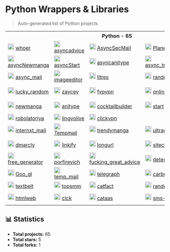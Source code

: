 # Python Wrappers & Libraries

> Auto-generated list of Python projects


<table>
    <tr> <th colspan="5">Python - 65</th> </tr>
    <tr>
      <td>
        <img src="https://whoer.net/favicon.ico" height="20px" alt="whoer" onerror="this.src='https://github.com/favicon.ico'">
        <a href="https://github.com/l0v3m0n3y/whoer" target="_blank"> whoer </a>
      </td>
      <td>
        <img src="https://fucking-great-advice.ru/favicon.ico" height="20px" alt="asyncadvice" onerror="this.src='https://github.com/favicon.ico'">
        <a href="https://github.com/l0v3m0n3y/asyncadvice" target="_blank"> asyncadvice </a>
      </td>
      <td>
        <img src="https://1secmail.com/favicon.ico" height="20px" alt="AsyncSecMail" onerror="this.src='https://github.com/favicon.ico'">
        <a href="https://github.com/l0v3m0n3y/AsyncSecMail" target="_blank"> AsyncSecMail </a>
      </td>
      <td>
        <img src="https://freevpnplanet.com/favicon.ico" height="20px" alt="Planet_vpn" onerror="this.src='https://github.com/favicon.ico'">
        <a href="https://github.com/l0v3m0n3y/Planet_vpn" target="_blank"> Planet_vpn </a>
      </td>
      <td>
        <img src="https://aminoapps.com/favicon.ico" height="20px" alt="AminoLab" onerror="this.src='https://github.com/favicon.ico'">
        <a href="https://github.com/l0v3m0n3y/AminoLab" target="_blank"> AminoLab </a>
      </td>
    </tr>
      <td>
        <img src="https://newmanga.org/favicon.ico" height="20px" alt="asyncNewmanga" onerror="this.src='https://github.com/favicon.ico'">
        <a href="https://github.com/l0v3m0n3y/asyncNewmanga" target="_blank"> asyncNewmanga </a>
      </td>
      <td>
        <img src="https://start.ru/favicon.ico" height="20px" alt="asyncStart" onerror="this.src='https://github.com/favicon.ico'">
        <a href="https://github.com/l0v3m0n3y/asyncStart" target="_blank"> asyncStart </a>
      </td>
      <td>
        <img src="https://anitype.site/favicon.ico" height="20px" alt="asyncanitype" onerror="this.src='https://github.com/favicon.ico'">
        <a href="https://github.com/l0v3m0n3y/asyncanitype" target="_blank"> asyncanitype </a>
      </td>
      <td>
        <img src="https://trendymanga.com/favicon.ico" height="20px" alt="async_trendymanga" onerror="this.src='https://github.com/favicon.ico'">
        <a href="https://github.com/l0v3m0n3y/async_trendymanga" target="_blank"> async_trendymanga </a>
      </td>
    </tr>
    <tr>
      <td>
        <img src="https://temp-mail.io/favicon.ico" height="20px" alt="async_mail" onerror="this.src='https://github.com/favicon.ico'">
        <a href="https://github.com/l0v3m0n3y/async_mail" target="_blank"> async_mail </a>
      </td>
      <td>
        <img src="https://imageeditor.ai/static/images/favicon.png" height="20px" alt="imageeditor" onerror="this.src='https://github.com/favicon.ico'">
        <a href="https://github.com/l0v3m0n3y/imageeditor" target="_blank"> imageeditor </a>
      </td>
      <td>
        <img src="https://www.litres.ru/favicon.ico" height="20px" alt="litres" onerror="this.src='https://github.com/favicon.ico'">
        <a href="https://github.com/l0v3m0n3y/litres" target="_blank"> litres </a>
      </td>
      <td>
        <img src="https://random.onl/favicon.ico" height="20px" alt="random_onl" onerror="this.src='https://github.com/favicon.ico'">
        <a href="https://github.com/l0v3m0n3y/random_onl" target="_blank"> random_onl </a>
      </td>
      <td>
        <img src="https://www.python.org/static/favicon.ico" height="20px" alt="Nuum" onerror="this.src='https://github.com/favicon.ico'">
        <a href="https://github.com/l0v3m0n3y/Nuum" target="_blank"> Nuum </a>
      </td>
    </tr>
    <tr>
      <td>
        <img src="https://lucky-random.ru/wp-content/uploads/2021/04/Lucky-Random-1-300x205.png" height="20px" alt="lucky_random" >
        <a href="https://github.com/l0v3m0n3y/lucky_random" target="_blank"> lucky_random </a>
      </td>
      <td>
        <img src="https://zaycev.net/favicon.ico" height="20px" alt="zaycev" onerror="this.src='https://github.com/favicon.ico'">
        <a href="https://github.com/l0v3m0n3y/zaycev" target="_blank"> zaycev </a>
      </td>
      <td>
        <img src="https://www.python.org/static/favicon.ico" height="20px" alt="fvpvpn" onerror="this.src='https://github.com/favicon.ico'">
        <a href="https://github.com/l0v3m0n3y/fvpvpn" target="_blank"> fvpvpn </a>
      </td>
      <td>
        <img src="https://onlinegenerator.org/favicon.ico" height="20px" alt="onlinegenerator" onerror="this.src='https://github.com/favicon.ico'">
        <a href="https://github.com/l0v3m0n3y/onlinegenerator" target="_blank"> onlinegenerator </a>
      </td>
      <td>
        <img src="https://www.python.org/static/favicon.ico" height="20px" alt="check_host" onerror="this.src='https://github.com/favicon.ico'">
        <a href="https://github.com/l0v3m0n3y/check_host" target="_blank"> check_host </a>
      </td>
    </tr>
    <tr>
      <td>
        <img src="https://newmanga.org/favicon.ico" height="20px" alt="newmanga" onerror="this.src='https://github.com/favicon.ico'">
        <a href="https://github.com/l0v3m0n3y/newmanga" target="_blank"> newmanga </a>
      </td>
      <td>
        <img src="https://www.python.org/static/favicon.ico" height="20px" alt="anitype" onerror="this.src='https://github.com/favicon.ico'">
        <a href="https://github.com/l0v3m0n3y/anitype" target="_blank"> anitype </a>
      </td>
      <td>
        <img src="https://www.cocktailbuilder.com/img/icons/icon1024x1024.png" height="20px" alt="cocktailbuilder" onerror="this.src='https://github.com/favicon.ico'">
        <a href="https://github.com/l0v3m0n3y/cocktailbuilder" target="_blank"> cocktailbuilder </a>
      </td>
      <td>
        <img src="https://start.ru/favicon.ico" height="20px" alt="start" onerror="this.src='https://github.com/favicon.ico'">
        <a href="https://github.com/l0v3m0n3y/start" target="_blank"> start </a>
      </td>
      <td>
        <img src="https://nucleusvpn.com/favicon.ico" height="20px" alt="nucleusvpn" onerror="this.src='https://github.com/favicon.ico'">
        <a href="https://github.com/l0v3m0n3y/nucleusvpn" target="_blank"> nucleusvpn </a>
      </td>
    </tr>
    <tr>
      <td>
        <img src="https://robolatoriya.com/favicon.ico" height="20px" alt="robolatoriya" onerror="this.src='https://github.com/favicon.ico'">
        <a href="https://github.com/l0v3m0n3y/robolatoriya" target="_blank"> robolatoriya </a>
      </td>
      <td>
        <img src="https://lingvolive.com/favicon.ico" height="20px" alt="lingvolive" onerror="this.src='https://github.com/favicon.ico'">
        <a href="https://github.com/l0v3m0n3y/lingvolive" target="_blank"> lingvolive </a>
      <td>
        <img src="https://1clickvpn.net/favicon.ico" height="20px" alt="clickvpn" onerror="this.src='https://github.com/favicon.ico'">
        <a href="https://github.com/l0v3m0n3y/clickvpn" target="_blank"> clickvpn </a>
      </td>
    <tr>
      <td>
        <img src="https://internxt.com/favicon.ico" height="20px" alt="internxt_mail" onerror="this.src='https://github.com/favicon.ico'">
        <a href="https://github.com/l0v3m0n3y/internxt_mail" target="_blank"> internxt_mail </a>
      </td>
      <td>
        <img src="https://tempmail.lol/favicon.ico" height="20px" alt="Tempmail" onerror="this.src='https://github.com/favicon.ico'">
        <a href="https://github.com/l0v3m0n3y/Tempmail" target="_blank"> Tempmail </a>
      </td>
      <td>
        <img src="https://trendymanga.com/favicon.png" height="20px" alt="trendymanga" onerror="this.src='https://github.com/favicon.ico'">
        <a href="https://github.com/l0v3m0n3y/trendymanga" target="_blank"> trendymanga </a>
      </td>
      <td>
        <img src="https://ultragenerator.com/images/favicons/favicon.png" height="20px" alt="ultragenerator" onerror="this.src='https://github.com/favicon.ico'">
        <a href="https://github.com/l0v3m0n3y/ultragenerator" target="_blank"> ultragenerator </a>
      </td>
      <td>
        <img src="https://smtp.bz/favicon.png" height="20px" alt="smtp" onerror="this.src='https://github.com/favicon.ico'">
        <a href="https://github.com/l0v3m0n3y/smtp" target="_blank"> smtp </a>
      </td>
    </tr>
    <tr>
      <td>
        <img src="https://dmarcly.com/assets/images/favicon.png" height="20px" alt="dmarcly" onerror="this.src='https://github.com/favicon.ico'">
        <a href="https://github.com/l0v3m0n3y/dmarcly" target="_blank"> dmarcly </a>
      </td>
      <td>
        <img src="https://linkify.me/favicon.ico" height="20px" alt="linkify" onerror="this.src='https://github.com/favicon.ico'">
        <a href="https://github.com/l0v3m0n3y/linkify" target="_blank"> linkify </a>
      </td>
      <td>
        <img src="https://longurl.in/favicon.ico" height="20px" alt="longurl" onerror="this.src='https://github.com/favicon.ico'">
        <a href="https://github.com/l0v3m0n3y/longurl" target="_blank"> longurl </a>
      </td>
      <td>
        <img src="https://sitecheck.sucuri.net/favicon.png" height="20px" alt="sitecheck" onerror="this.src='https://github.com/favicon.ico'">
        <a href="https://github.com/l0v3m0n3y/sitecheck" target="_blank"> sitecheck </a>
      </td>
      <td>
        <img src="https://outstanza.com/favicon.ico" height="20px" alt="outstanza" onerror="this.src='https://github.com/favicon.ico'">
        <a href="https://github.com/l0v3m0n3y/outstanza" target="_blank"> outstanza </a>
      </td>
    </tr>
    <tr>
      <td>
        <img src="https://free-generator.ru/favicon.ico" height="20px" alt="free_generator" onerror="this.src='https://github.com/favicon.ico'">
        <a href="https://github.com/l0v3m0n3y/free_generator" target="_blank"> free_generator </a>
      </td>
      <td>
        <img src="https://porfirevich.com/favicon.ico" height="20px" alt="porfirevich" onerror="this.src='https://github.com/favicon.ico'">
        <a href="https://github.com/l0v3m0n3y/porfirevich" target="_blank"> porfirevich </a>
      </td>
      <td>
        <img src="https://fucking-great-advice.ru/favicon.ico" height="20px" alt="fucking_great_advice" onerror="this.src='https://github.com/favicon.ico'">
        <a href="https://github.com/l0v3m0n3y/fucking_great_advice" target="_blank"> fucking_great_advice </a>
      </td>
      <td>
        <img src="https://detector.tools/favicon.ico" height="20px" alt="detector_tools" onerror="this.src='https://github.com/favicon.ico'">
        <a href="https://github.com/l0v3m0n3y/detector_tools" target="_blank"> detector_tools </a>
      </td>
      <td>
        <img src="https://www.tasteatlas.com/favicon.ico" height="20px" alt="tasteatlas" onerror="this.src='https://github.com/favicon.ico'">
        <a href="https://github.com/l0v3m0n3y/tasteatlas" target="_blank"> tasteatlas </a>
      </td>
    </tr>
    <tr>
      <td>
        <img src="https://goo-gl.me/uploads/main/ebdfe7335edc910ceec694bd43b90186.png" height="20px" alt="Goo_gl" onerror="this.src='https://github.com/favicon.ico'">
        <a href="https://github.com/l0v3m0n3y/Goo_gl" target="_blank"> Goo_gl </a>
      </td>
      <td>
        <img src="https://temp-mail.io/open-graph.png" height="20px" alt="temp_mail" onerror="this.src='https://github.com/favicon.ico'">
        <a href="https://github.com/l0v3m0n3y/temp_mail" target="_blank"> temp_mail </a>
      </td>
      <td>
        <img src="https://telegra.ph/images/logo.png" height="20px" alt="telegraph" onerror="this.src='https://github.com/favicon.ico'">
        <a href="https://github.com/l0v3m0n3y/telegraph" target="_blank"> telegraph </a>
      </td>
      <td>
        <img src="https://www.python.org/static/favicon.ico" height="20px" alt="carbondate" onerror="this.src='https://github.com/favicon.ico'">
        <a href="https://github.com/l0v3m0n3y/carbondate" target="_blank"> carbondate </a>
      </td>
      <td>
        <img src="https://web-static.archive.org/_static/images/archive.ico" height="20px" alt="wayback" onerror="this.src='https://github.com/favicon.ico'">
        <a href="https://github.com/l0v3m0n3y/wayback" target="_blank"> wayback </a>
      </td>
    </tr>
    <tr>
      <td>
        <img src="https://www.python.org/static/favicon.ico" height="20px" alt="textbelt" onerror="this.src='https://github.com/favicon.ico'">
        <a href="https://github.com/l0v3m0n3y/textbelt" target="_blank"> textbelt </a>
      </td>
      <td>
        <img src="https://topsmm.ru/img/cube.png" height="20px" alt="topsmm" onerror="this.src='https://github.com/favicon.ico'">
        <a href="https://github.com/l0v3m0n3y/topsmm" target="_blank"> topsmm </a>
      </td>
      <td>
        <img src="https://www.python.org/static/favicon.ico" height="20px" alt="catfact" onerror="this.src='https://github.com/favicon.ico'">
        <a href="https://github.com/l0v3m0n3y/catfact" target="_blank"> catfact </a>
      </td>
      <td>
        <img src="https://randomdatatools.ru/favicon.ico" height="20px" alt="randomdatatools" onerror="this.src='https://github.com/favicon.ico'">
        <a href="https://github.com/l0v3m0n3y/randomdatatools" target="_blank"> randomdatatools </a>
      </td>
      <td>
        <img src="https://www.python.org/static/favicon.ico" height="20px" alt="ipwhois" onerror="this.src='https://github.com/favicon.ico'">
        <a href="https://github.com/l0v3m0n3y/ipwhois" target="_blank"> ipwhois </a>
      </td>
    </tr>
    <tr>
      <td>
        <img src="https://htmlweb.ru/images/og-image/index.jpg" height="20px" alt="htmlweb" onerror="this.src='https://github.com/favicon.ico'">
        <a href="https://github.com/l0v3m0n3y/htmlweb" target="_blank"> htmlweb </a>
      </td>
      <td>
        <img src="https://yastatic.net/s3/clicker/_/favicon.ico" height="20px" alt="clck" onerror="this.src='https://github.com/favicon.ico'">
        <a href="https://github.com/l0v3m0n3y/clck" target="_blank"> clck </a>
      </td>
      <td>
        <img src="https://cataas.com/cat?width=32&height=32" height="20px" alt="cataas" onerror="this.src='https://github.com/favicon.ico'">
        <a href="https://github.com/l0v3m0n3y/cataas" target="_blank"> cataas </a>
      </td>
      <td>
        <img src="https://www.python.org/static/favicon.ico" height="20px" alt="sms-acktiwator" onerror="this.src='https://github.com/favicon.ico'">
        <a href="https://github.com/l0v3m0n3y/sms-acktiwator" target="_blank"> sms-acktiwator </a>
      </td>
      <td>
        <img src="https://static.unshorten.me/images/unshorten.png" height="20px" alt="unshorten" onerror="this.src='https://github.com/favicon.ico'">
        <a href="https://github.com/l0v3m0n3y/unshorten" target="_blank"> unshorten </a>
      </td>
    </tr>
</table>


## 📊 Statistics

- **Total projects:** 65
- **Total stars:** 5
- **Total forks:** 1
